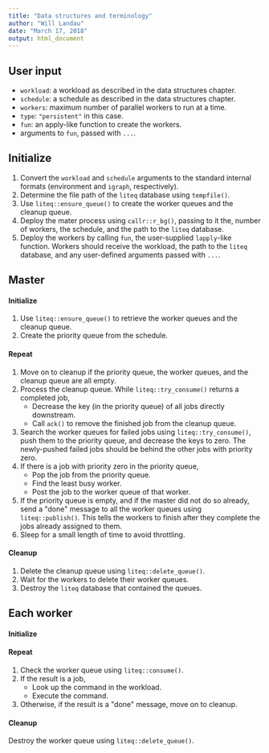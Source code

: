 ```yaml
---
title: "Data structures and terminology"
author: "Will Landau"
date: "March 17, 2018"
output: html_document
---
```


## User input

- `workload`: a workload as described in the data structures chapter.
- `schedule`: a schedule as described in the data structures chapter.
- `workers`: maximum number of parallel workers to run at a time.
- `type`: `"persistent"` in this case.
- `fun`: an apply-like function to create the workers.
- arguments to `fun`, passed with `...`.

## Initialize

1. Convert the `workload` and `schedule` arguments to the standard internal formats (environment and `igraph`, respectively).
2. Determine the file path of the `liteq` database using `tempfile()`.
3. Use `liteq::ensure_queue()` to create the worker queues and the cleanup queue. 
4. Deploy the mater process using `callr::r_bg()`, passing to it the, number of workers, the schedule, and the path to the `liteq` database.
5. Deploy the workers by calling `fun`, the user-supplied `lapply`-like function. Workers should receive the workload, the path to the `liteq` database, and any user-defined arguments passed with `...`.

## Master

#### Initialize

1. Use `liteq::ensure_queue()` to retrieve the worker queues and the cleanup queue.
2. Create the priority queue from the schedule.

#### Repeat

1. Move on to cleanup if the priority queue, the worker queues, and the cleanup queue are all empty.
2. Process the cleanup queue. While `liteq::try_consume()` returns a completed job,
    - Decrease the key (in the priority queue) of all jobs directly downstream.
    - Call `ack()` to remove the finished job from the cleanup queue.
3. Search the worker queues for failed jobs using `liteq::try_consume()`, push them to the priority queue, and decrease the keys to zero. The newly-pushed failed jobs should be behind the other jobs with priority zero.
4. If there is a job with priority zero in the priority queue,
    - Pop the job from the priority queue.
    - Find the least busy worker.
    - Post the job to the worker queue of that worker.
5. If the priority queue is empty, and if the master did not do so already, send a "done" message to all the worker queues using `liteq::publish()`. This tells the workers to finish after they complete the jobs already assigned to them.
6. Sleep for a small length of time to avoid throttling.

#### Cleanup

1. Delete the cleanup queue using `liteq::delete_queue()`.
2. Wait for the workers to delete their worker queues.
3. Destroy the `liteq` database that contained the queues.

## Each worker

#### Initialize

#### Repeat

1. Check the worker queue using `liteq::consume()`.
2. If the result is a job,
    - Look up the command in the workload.
    - Execute the command.
3. Otherwise, if the result is a "done" message, move on to cleanup.

#### Cleanup

Destroy the worker queue using `liteq::delete_queue()`.
